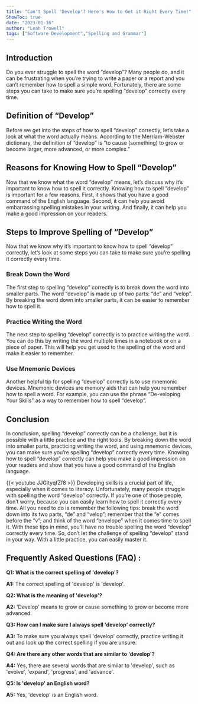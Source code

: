 ```yaml
---
title: "Can't Spell 'Develop'? Here's How to Get it Right Every Time!"
ShowToc: true 
date: "2023-01-16"
author: "Leah Trowell" 
tags: ["Software Development","Spelling and Grammar"]
---
```

## Introduction

Do you ever struggle to spell the word “develop”? Many people do, and it can be frustrating when you’re trying to write a paper or a report and you can’t remember how to spell a simple word. Fortunately, there are some steps you can take to make sure you’re spelling “develop” correctly every time.

## Definition of “Develop”

Before we get into the steps of how to spell “develop” correctly, let’s take a look at what the word actually means. According to the Merriam-Webster dictionary, the definition of “develop” is “to cause (something) to grow or become larger, more advanced, or more complex.”

## Reasons for Knowing How to Spell “Develop”

Now that we know what the word “develop” means, let’s discuss why it’s important to know how to spell it correctly. Knowing how to spell “develop” is important for a few reasons. First, it shows that you have a good command of the English language. Second, it can help you avoid embarrassing spelling mistakes in your writing. And finally, it can help you make a good impression on your readers.

## Steps to Improve Spelling of “Develop”

Now that we know why it’s important to know how to spell “develop” correctly, let’s look at some steps you can take to make sure you’re spelling it correctly every time.

### Break Down the Word

The first step to spelling “develop” correctly is to break down the word into smaller parts. The word “develop” is made up of two parts: “de” and “velop”. By breaking the word down into smaller parts, it can be easier to remember how to spell it.

### Practice Writing the Word

The next step to spelling “develop” correctly is to practice writing the word. You can do this by writing the word multiple times in a notebook or on a piece of paper. This will help you get used to the spelling of the word and make it easier to remember.

### Use Mnemonic Devices

Another helpful tip for spelling “develop” correctly is to use mnemonic devices. Mnemonic devices are memory aids that can help you remember how to spell a word. For example, you can use the phrase “De-veloping Your Skills” as a way to remember how to spell “develop”.

## Conclusion

In conclusion, spelling “develop” correctly can be a challenge, but it is possible with a little practice and the right tools. By breaking down the word into smaller parts, practicing writing the word, and using mnemonic devices, you can make sure you’re spelling “develop” correctly every time. Knowing how to spell “develop” correctly can help you make a good impression on your readers and show that you have a good command of the English language.

{{< youtube JJGltyqfZf8 >}} 
Developing skills is a crucial part of life, especially when it comes to literacy. Unfortunately, many people struggle with spelling the word “develop” correctly. If you’re one of those people, don’t worry, because you can easily learn how to spell it correctly every time. All you need to do is remember the following tips: break the word down into its two parts, “de” and “velop”; remember that the “e” comes before the “v”; and think of the word “envelope” when it comes time to spell it. With these tips in mind, you’ll have no trouble spelling the word “develop” correctly every time. So, don’t let the challenge of spelling “develop” stand in your way. With a little practice, you can easily master it.

## Frequently Asked Questions (FAQ) :
**Q1: What is the correct spelling of 'develop'?**

**A1:** The correct spelling of 'develop' is 'develop'.

**Q2: What is the meaning of 'develop'?**

**A2:** 'Develop' means to grow or cause something to grow or become more advanced.

**Q3: How can I make sure I always spell 'develop' correctly?**

**A3:** To make sure you always spell 'develop' correctly, practice writing it out and look up the correct spelling if you are unsure.

**Q4: Are there any other words that are similar to 'develop'?**

**A4:** Yes, there are several words that are similar to 'develop', such as 'evolve', 'expand', 'progress', and 'advance'.

**Q5: Is 'develop' an English word?**

**A5:** Yes, 'develop' is an English word.





